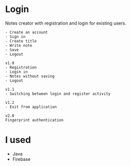 # Login

Notes creator with registration and login for existing users.

```
- Create an account
- Sign in
- Create title
- Write note
- Save
- Logout
```




```
v1.0
- Registration
- Login in
- Notes without saving
- Logout
```

```
v1.1
- Switching between login and register activity
```

```
v1.2
- Exit from application
```

```
v2.0
Fingerprint authentication
```

# I used

- Java
- Firebase
